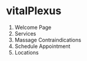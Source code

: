 # vitalPlexus


1) Welcome Page
2) Services
3) Massage Contraindications
4) Schedule Appointment
5) Locations
